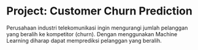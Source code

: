 # Project: Customer Churn Prediction
Perusahaan industri telekomunikasi ingin mengurangi jumlah pelanggan yang beralih ke kompetitor (churn). Dengan menggunakan Machine Learning diharap dapat memprediksi pelanggan yang beralih.
